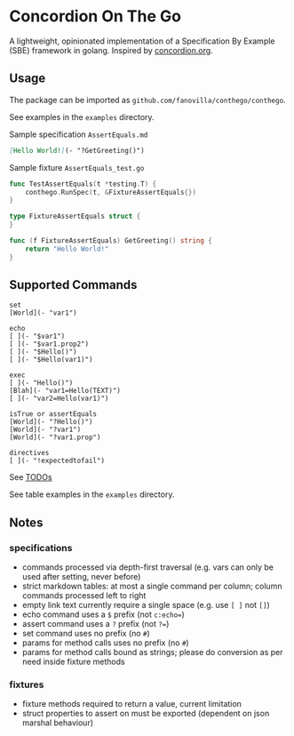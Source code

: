 # Concordion On The Go

A lightweight, opinionated implementation of a Specification By Example (SBE) framework in golang.
Inspired by [concordion.org](https://concordion.org).

## Usage

The package can be imported as `github.com/fanovilla/conthego/conthego`.

See examples in the `examples` directory.

Sample specification `AssertEquals.md`
```markdown
[Hello World!](- "?GetGreeting()")
```

Sample fixture `AssertEquals_test.go`
```go
func TestAssertEquals(t *testing.T) {
	conthego.RunSpec(t, &FixtureAssertEquals{})
}

type FixtureAssertEquals struct {
}

func (f FixtureAssertEquals) GetGreeting() string {
	return "Hello World!"
}
```

## Supported Commands

```
set
[World](- "var1")

echo
[ ](- "$var1")
[ ](- "$var1.prop2")
[ ](- "$Hello()")
[ ](- "$Hello(var1)")

exec
[ ](- "Hello()")
[Blah](- "var1=Hello(TEXT)")
[ ](- "var2=Hello(var1)")

isTrue or assertEquals
[World](- "?Hello()")
[World](- "?var1")
[World](- "?var1.prop")

directives
[ ](- "!expectedtofail")

```

See [TODOs](TODO.md)

See table examples in the `examples` directory.


## Notes

### specifications
* commands processed via depth-first traversal (e.g. vars can only be used after setting, never before)
* strict markdown tables: at most a single command per column; column commands processed left to right
* empty link text currently require a single space (e.g. use `[ ]` not `[]`)
* echo command uses a `$` prefix (not `c:echo=`)
* assert command uses a `?` prefix (not `?=`)
* set command uses no prefix (no `#`)
* params for method calls uses no prefix (no `#`)
* params for method calls bound as strings; please do conversion as per need inside fixture methods

### fixtures
* fixture methods required to return a value, current limitation
* struct properties to assert on must be exported (dependent on json marshal behaviour)